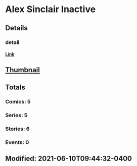 # Alex Sinclair Inactive 
## Details
### detail
#### [Link](http://marvel.com/comics/creators/14182/alex_sinclair_inactive?utm_campaign=apiRef&utm_source=225578a89fc76f3d20fbffda5d17a88d)
## [Thumbnail](http://i.annihil.us/u/prod/marvel/i/mg/b/40/image_not_available.jpg)
## Totals
### Comics: 5
### Series: 5
### Stories: 6
### Events: 0
## Modified: 2021-06-10T09:44:32-0400